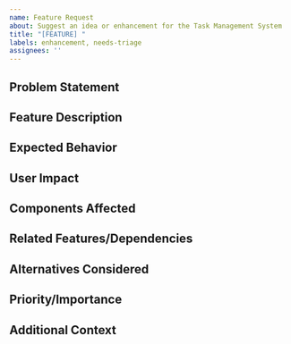 ```yaml
---
name: Feature Request
about: Suggest an idea or enhancement for the Task Management System
title: "[FEATURE] "
labels: enhancement, needs-triage
assignees: ''
---
```


## Problem Statement
<!-- Describe the problem this feature would solve. What are you trying to accomplish? -->

## Feature Description
<!-- Provide a clear and concise description of what you want to happen. Include any specific requirements or acceptance criteria -->

## Expected Behavior
<!-- Describe how you expect the feature to behave once implemented. What outcomes would indicate successful implementation? -->

## User Impact
<!-- Who would benefit from this feature? How would it improve their experience? -->

## Components Affected
<!-- Which components of the system would be affected by this change? E.g., Task Service, User Interface, Project Management, etc. -->

## Related Features/Dependencies
<!-- List any existing features this would relate to or depend on -->

## Alternatives Considered
<!-- Describe any alternative solutions or features you've considered -->

## Priority/Importance
<!-- Indicate how important this feature is to you: Critical, High, Medium, or Low -->

## Additional Context
<!-- Add any other context, screenshots, mockups, or examples about the feature request here -->